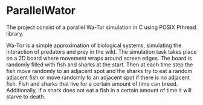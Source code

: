 # ParallelWator

The project consist of a parallel Wa-Tor simulation in C using POSIX Pthread library.

Wa-Tor is a simple approximation of biological systems, simulating the interaction of predators and prey in the wild. The simulation task takes place on a 2D board where movement wraps around screen edges. The board is randomly filled with fish and sharks at the start. Then at each time step the fish move randomly to an adjacent spot and the sharks try to eat a random adjacent fish or move randomly to an adjacent spot if there is no adjacent fish. Fish and sharks that live for a certain amount of time can breed. Additionally, if a shark does not eat a fish in a certain amount of time it will starve to death.
